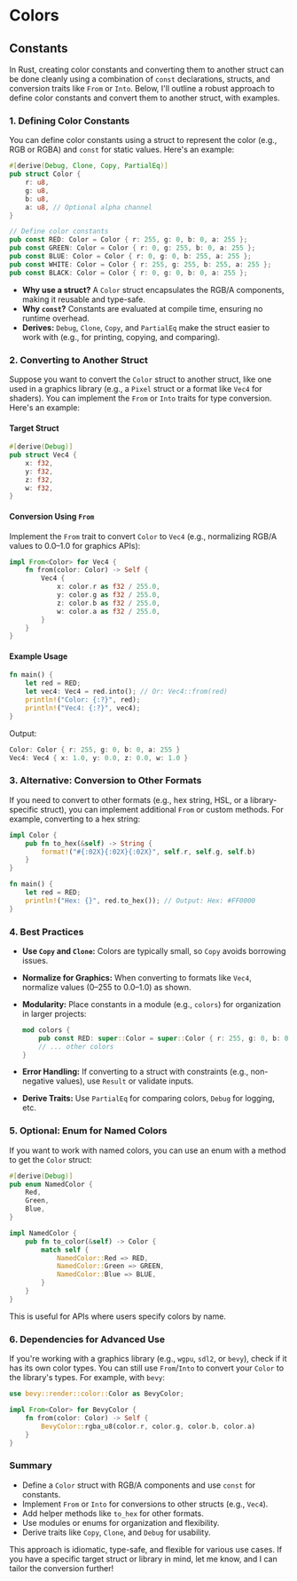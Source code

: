 # Colors

## Constants

In Rust, creating color constants and converting them to another struct can be done cleanly using a combination of `const` declarations, structs, and conversion traits like `From` or `Into`. Below, I'll outline a robust approach to define color constants and convert them to another struct, with examples.

### 1. **Defining Color Constants**

You can define color constants using a struct to represent the color (e.g., RGB or RGBA) and `const` for static values. Here's an example:

```rust
#[derive(Debug, Clone, Copy, PartialEq)]
pub struct Color {
    r: u8,
    g: u8,
    b: u8,
    a: u8, // Optional alpha channel
}

// Define color constants
pub const RED: Color = Color { r: 255, g: 0, b: 0, a: 255 };
pub const GREEN: Color = Color { r: 0, g: 255, b: 0, a: 255 };
pub const BLUE: Color = Color { r: 0, g: 0, b: 255, a: 255 };
pub const WHITE: Color = Color { r: 255, g: 255, b: 255, a: 255 };
pub const BLACK: Color = Color { r: 0, g: 0, b: 0, a: 255 };
```

- **Why use a struct?** A `Color` struct encapsulates the RGB/A components, making it reusable and type-safe.
- **Why `const`?** Constants are evaluated at compile time, ensuring no runtime overhead.
- **Derives:** `Debug`, `Clone`, `Copy`, and `PartialEq` make the struct easier to work with (e.g., for printing, copying, and comparing).

### 2. **Converting to Another Struct**

Suppose you want to convert the `Color` struct to another struct, like one used in a graphics library (e.g., a `Pixel` struct or a format like `Vec4` for shaders). You can implement the `From` or `Into` traits for type conversion. Here's an example:

#### Target Struct

```rust
#[derive(Debug)]
pub struct Vec4 {
    x: f32,
    y: f32,
    z: f32,
    w: f32,
}
```

#### Conversion Using `From`

Implement the `From` trait to convert `Color` to `Vec4` (e.g., normalizing RGB/A values to 0.0–1.0 for graphics APIs):

```rust
impl From<Color> for Vec4 {
    fn from(color: Color) -> Self {
        Vec4 {
            x: color.r as f32 / 255.0,
            y: color.g as f32 / 255.0,
            z: color.b as f32 / 255.0,
            w: color.a as f32 / 255.0,
        }
    }
}
```

#### Example Usage

```rust
fn main() {
    let red = RED;
    let vec4: Vec4 = red.into(); // Or: Vec4::from(red)
    println!("Color: {:?}", red);
    println!("Vec4: {:?}", vec4);
}
```

Output:

```rust
Color: Color { r: 255, g: 0, b: 0, a: 255 }
Vec4: Vec4 { x: 1.0, y: 0.0, z: 0.0, w: 1.0 }
```

### 3. **Alternative: Conversion to Other Formats**

If you need to convert to other formats (e.g., hex string, HSL, or a library-specific struct), you can implement additional `From` or custom methods. For example, converting to a hex string:

```rust
impl Color {
    pub fn to_hex(&self) -> String {
        format!("#{:02X}{:02X}{:02X}", self.r, self.g, self.b)
    }
}

fn main() {
    let red = RED;
    println!("Hex: {}", red.to_hex()); // Output: Hex: #FF0000
}
```

### 4. **Best Practices**

- **Use `Copy` and `Clone`:** Colors are typically small, so `Copy` avoids borrowing issues.
- **Normalize for Graphics:** When converting to formats like `Vec4`, normalize values (0–255 to 0.0–1.0) as shown.
- **Modularity:** Place constants in a module (e.g., `colors`) for organization in larger projects:

  ```rust
  mod colors {
      pub const RED: super::Color = super::Color { r: 255, g: 0, b: 0, a: 255 };
      // ... other colors
  }
  ```

- **Error Handling:** If converting to a struct with constraints (e.g., non-negative values), use `Result` or validate inputs.
- **Derive Traits:** Use `PartialEq` for comparing colors, `Debug` for logging, etc.

### 5. **Optional: Enum for Named Colors**

If you want to work with named colors, you can use an enum with a method to get the `Color` struct:

```rust
#[derive(Debug)]
pub enum NamedColor {
    Red,
    Green,
    Blue,
}

impl NamedColor {
    pub fn to_color(&self) -> Color {
        match self {
            NamedColor::Red => RED,
            NamedColor::Green => GREEN,
            NamedColor::Blue => BLUE,
        }
    }
}
```

This is useful for APIs where users specify colors by name.

### 6. **Dependencies for Advanced Use**

If you're working with a graphics library (e.g., `wgpu`, `sdl2`, or `bevy`), check if it has its own color types. You can still use `From`/`Into` to convert your `Color` to the library's types. For example, with `bevy`:

```rust
use bevy::render::color::Color as BevyColor;

impl From<Color> for BevyColor {
    fn from(color: Color) -> Self {
        BevyColor::rgba_u8(color.r, color.g, color.b, color.a)
    }
}
```

### Summary

- Define a `Color` struct with RGB/A components and use `const` for constants.
- Implement `From` or `Into` for conversions to other structs (e.g., `Vec4`).
- Add helper methods like `to_hex` for other formats.
- Use modules or enums for organization and flexibility.
- Derive traits like `Copy`, `Clone`, and `Debug` for usability.

This approach is idiomatic, type-safe, and flexible for various use cases. If you have a specific target struct or library in mind, let me know, and I can tailor the conversion further!
